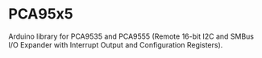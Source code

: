 # PCA95x5
Arduino library for PCA9535 and PCA9555 (Remote 16-bit I2C and SMBus I/O Expander with Interrupt Output and Configuration Registers).
